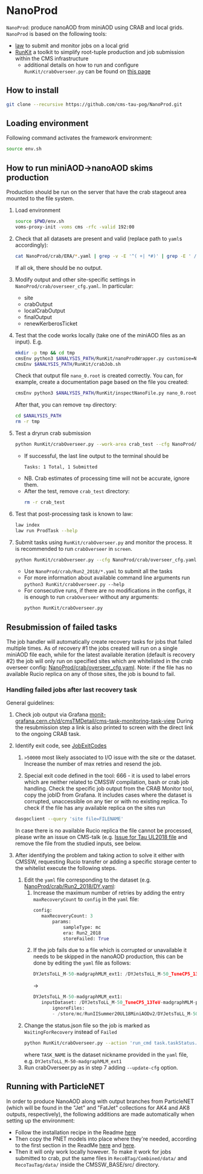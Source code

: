 # NanoProd

`NanoProd`: produce nanoAOD from miniAOD using CRAB and local grids.
`NanoProd` is based on the following tools:
- [law](https://github.com/riga/law) to submit and monitor jobs on a local grid
- [RunKit](https://github.com/kandrosov/RunKit) a toolkit to simplify root-tuple production and job submission within the CMS infrastructure
  - additional details on how to run and configure `RunKit/crabOverseer.py` can be found on [this page](https://kandrosov.github.io/RunKit/crabOverseer/)

## How to install
```sh
git clone --recursive https://github.com/cms-tau-pog/NanoProd.git
```

## Loading environment
Following command activates the framework environment:
```sh
source env.sh
```
## How to run miniAOD->nanoAOD skims production

Production should be run on the server that have the crab stageout area mounted to the file system.

1. Load environment
   ```sh
   source $PWD/env.sh
   voms-proxy-init -voms cms -rfc -valid 192:00
   ```

1. Check that all datasets are present and valid (replace path to `yaml`s accordingly):
   ```sh
   cat NanoProd/crab/ERA/*.yaml | grep -v -E '^( +| *#)' | grep -E ' /' | sed -E 's/.*: (.*)/\1/' | xargs python RunKit/checkDatasetExistance.py
   ```
   If all ok, there should be no output.
1. Modify output and other site-specific settings in `NanoProd/crab/overseer_cfg.yaml`. In particular:
   - site
   - crabOutput
   - localCrabOutput
   - finalOutput
   - renewKerberosTicket

1. Test that the code works locally (take one of the miniAOD files as an input). E.g.
   ```sh
   mkdir -p tmp && cd tmp
   cmsEnv python3 $ANALYSIS_PATH/RunKit/nanoProdWrapper.py customise=NanoProd/NanoProd/customize.customize skimCfg=$ANALYSIS_PATH/NanoProd/config/skim.yaml maxEvents=100 sampleType=mc storeFailed=True era=Run2_2018 inputFiles=file:/eos/cms/store/group/phys_tau/kandroso/miniAOD_UL18/TTToSemiLeptonic.root writePSet=True skimSetup=skim skimSetupFailed=skim_failed createTar=False
   cmsEnv $ANALYSIS_PATH/RunKit/crabJob.sh
   ```
   Check that output file `nano_0.root` is created correctly.
   You can, for example, create a documentation page based on the file you created:
   ```sh
   cmsEnv python3 $ANALYSIS_PATH/RunKit/inspectNanoFile.py nano_0.root -d content.html -s size.html
   ```
   After that, you can remove `tmp` directory:
   ```sh
   cd $ANALYSIS_PATH
   rm -r tmp
   ```

1. Test a dryrun crab submission
   ```sh
   python RunKit/crabOverseer.py --work-area crab_test --cfg NanoProd/crab/overseer_cfg.yaml --no-loop NanoProd/crab/crab_test.yaml
   ```
   - If successful, the last line output to the terminal should be
     ```
     Tasks: 1 Total, 1 Submitted
     ```
   - NB. Crab estimates of processing time will not be accurate, ignore them.
   - After the test, remove `crab_test` directory:
     ```sh
     rm -r crab_test
     ```

1. Test that post-processing task is known to law:
   ```sh
   law index
   law run ProdTask --help
   ```

1. Submit tasks using `RunKit/crabOverseer.py` and monitor the process.
   It is recommended to run `crabOverseer` in `screen`.
   ```sh
   python RunKit/crabOverseer.py --cfg NanoProd/crab/overseer_cfg.yaml NanoProd/crab/Run2_2018/FILE1.yaml NanoProd/crab/Run2_2018/FILE2.yaml ...
   ```
   - Use `NanoProd/crab/Run2_2018/*.yaml` to submit all the tasks
   - For more information about available command line arguments run `python3 RunKit/crabOverseer.py --help`
   - For consecutive runs, if there are no modifications in the configs, it is enough to run `crabOverseer` without any arguments:
     ```sh
     python RunKit/crabOverseer.py
     ```

## Resubmission of failed tasks

The job handler will automatically create recovery tasks for jobs that failed multiple times.
As of recovery #1 the jobs created will run on a single miniAOD file each, while for the latest available iteration (default is recovery #2) the job will only run on specified sites which are whitelisted in the crab overseer config: [NanoProd/crab/overseer_cfg.yaml](https://github.com/cms-tau-pog/NanoProd/blob/main/NanoProd/crab/overseer_cfg.yaml).
Note: if the file has no available Rucio replica on any of those sites, the job is bound to fail.

### Handling failed jobs after last recovery task

General guidelines:

1. Check job output via Grafana [monit-grafana.cern.ch/d/cmsTMDetail/cms-task-monitoring-task-view](https://monit-grafana.cern.ch/d/15468761344/personal-tasks-monitoring-globalview?from=now-90d&to=now&orgId=11&var-user=All&var-site=All&var-current_url=%2Fd%2FcmsTMDetail%2Fcms_task_monitoring&var-task=All)
   During the resubmission step a link is also printed to screen with the direct link to the ongoing CRAB task.

1. Identify exit code, see [JobExitCodes](https://twiki.cern.ch/twiki/bin/view/CMSPublic/JobExitCodes)
   1. `>50000` most likely associated to I/O issue with the site or the dataset. Increase the number of max retries and resend the job.

   1. Special exit code defined in the tool: 666 - it is used to label errors which are neither related to CMSSW compilation, bash or crab job handling. Check the specific job output from the CRAB Monitor tool, copy the jobID from Grafana.
   It includes cases where the dataset is corrupted, unaccessible on any tier or with no existing replica.
   To check if the file has any available replica on the sites run
   ```sh
   dasgoclient --query 'site file=FILENAME'
   ```
   In case there is no available Rucio replica the file cannot be processed, please write an issue on CMS-talk (e.g. [Issue for Tau UL2018 file](https://cms-talk.web.cern.ch/t/cant-access-one-file-from-tau-run2018d-ul2018-miniaodv2-v1-miniaod/14522/2) and remove the file from the studied inputs, see below.

1. After identifying the problem and taking action to solve it either with CMSSW, requesting Rucio transfer or adding a specific storage center to the whitelist execute the following steps.
   1. Edit the `yaml` file corresponding to the dataset (e.g. [NanoProd/crab/Run2_2018/DY.yaml](https://github.com/cms-tau-pog/NanoProd/blob/main/NanoProd/crab/Run2_2018/DY.yaml):
      1. Increase the maximum number of retries by adding the entry `maxRecoveryCount` to `config` in the `yaml` file:
      	 ```python
		 config:
		 	maxRecoveryCount: 3
				params:
					sampleType: mc
					era: Run2_2018
					storeFailed: True
      	 ```
      1. If the job fails due to a file which is corrupted or unavailable it needs to be skipped in the nanoAOD production, this can be done by editing the `yaml` file as follows:
      	 ```python
      	 DYJetsToLL_M-50-madgraphMLM_ext1: /DYJetsToLL_M-50_TuneCP5_13TeV-madgraphMLM-pythia8/RunIISummer20UL18MiniAODv2-106X_upgrade2018_realistic_v16_L1v1_ext1-v1/MINIAODSIM
      	 ```
      	 ->
      	 ```python
      	 DYJetsToLL_M-50-madgraphMLM_ext1:
		 	inputDataset: /DYJetsToLL_M-50_TuneCP5_13TeV-madgraphMLM-pythia8/RunIISummer20UL18MiniAODv2-106X_upgrade2018_realistic_v16_L1v1_ext1-v1/MINIAODSIM
				ignoreFiles:
				- /store/mc/RunIISummer20UL18MiniAODv2/DYJetsToLL_M-50_TuneCP5_13TeV-madgraphMLM-pythia8/MINIAODSIM/106X_upgrade2018_realistic_v16_L1v1_ext1-v1/40000/1D821371-03FD-B148-9E83-119185898E4F.root
      	 ```
   1. Change the status.json file so the job is marked as `WaitingForRecovery` instead of `Failed`
      ```sh
      python RunKit/crabOverseer.py --action 'run_cmd task.taskStatus.status = Status.WaitingForRecovery' --select 'task.name == TASK_NAME'
      ```
      where `TASK_NAME` is the dataset nickname provided in the `yaml` file, e.g. `DYJetsToLL_M-50-madgraphMLM_ext1`
   1. Run crabOverseer.py as in step 7 adding `--update-cfg` option.


## Running with ParticleNET

In order to produce NanoAOD along with output branches from ParticleNET (which will be found in the "Jet" and "FatJet" collections for AK4 and AK8 outputs, respectively), the following additions are made automatically when setting up the environment:
* Follow the installation recipe in the Readme [here](https://gitlab.cern.ch/rgerosa/particlenetstudiesrun2/-/tree/master/)
* Then copy the PNET models into place where they're needed, according to the first section in the ReadMe [here](https://gitlab.cern.ch/rgerosa/particlenetstudiesrun2/-/tree/master/TrainingNtupleMakerAK4) and [here](https://gitlab.cern.ch/rgerosa/particlenetstudiesrun2/-/tree/master/TrainingNtupleMakerAK8).
* Then it will only work locally however. To make it work for jobs submitted to crab, put the same files in `RecoBTag/Combined/data/` and `RecoTauTag/data/` inside the CMSSW_BASE/src/ directory.


